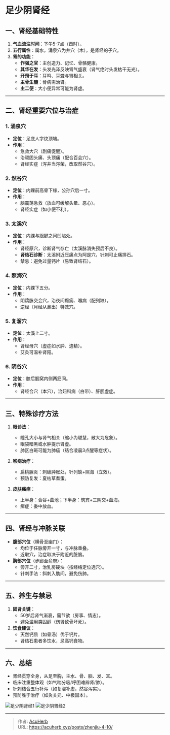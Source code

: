 # 足少阴肾经


## **一、肾经基础特性**
1. **气血流注时间**：下午5-7点（酉时）。
2. **五行属性**：属水，涌泉穴为井穴（木），是肾经的子穴。
3. **肾的功能**：
   - **作强之官**：主创造力、记忆、骨骼健康。
   - **其华在发**：头发光泽反映肾气盛衰（肾气绝时头发枯干无光）。
   - **开窍于耳**：耳鸣、耳聋与肾相关。
   - **主骨生髓**：骨病需治肾。
   - **主二便**：大小便异常可能为肾虚。

---

## **二、肾经重要穴位与治症**
### **1. 涌泉穴**
- **定位**：足底人字纹顶端。
- **作用**：
  - 急救大穴（剧痛促醒）。
  - 治顽固头痛、头顶痛（配合百会穴）。
  - 肾经实症（泻井当泻荣，改取然谷穴）。

### **2. 然谷穴**
- **定位**：内踝前高骨下缘，公孙穴后一寸。
- **作用**：
  - 脑震荡急救（放血可缓解头晕、恶心）。
  - 肾经实症（如小便不利）。

### **3. 太溪穴**
- **定位**：内踝与跟腱之间凹陷处。
- **作用**：
  - 肾经原穴，诊断肾气存亡（太溪脉消失预后不良）。
  - **肾结石诊断**：太溪附近压痛点为阿是穴，针刺可止痛排石。
  - 禁忌：避免过量钙片（易致肾结石）。

### **4. 照海穴**
- **定位**：内踝下五分。
- **作用**：
  - 阴蹻脉交会穴，治夜间癫痫、喉病（配列缺）。
  - 逆经（月经从鼻出）特效穴。

### **5. 复溜穴**
- **定位**：太溪上二寸。
- **作用**：
  - 肾经母穴（虚症如水肿、遗精）。
  - 艾灸可温补肾阳。

### **6. 阴谷穴**
- **定位**：膝后腘窝内侧两筋间。
- **作用**：
  - 肾经合穴（本穴），治妇科病（白带）、肝胆虚症。

---

## **三、特殊诊疗方法**
1. **眼诊法**：
   - 瞳孔大小与肾气相关（缩小为聪慧，散大为危象）。
   - 眼袋暗黑或水肿提示肾虚。
   - 肺区白斑可能为肺癌（结合凌晨3点醒等症状）。

2. **喉病治疗**：
   - 扁桃腺炎：刺破肿胀处，针列缺+照海（立效）。
   - 预防复发：夏枯草煮蛋。

3. **皮肤瘙痒**：
   - 上半身：合谷+曲池；下半身：筑宾+三阴交+血海。
   - 癣症：委中放血。

---

## **四、肾经与冲脉关联**
- **腹部穴位**（横骨至幽门）：
  - 均位于任脉旁开一寸，与冲脉重叠。
  - 近取穴，治症取决于附近的脏腑。
- **胸部穴位**（步廊至俞府）：
  - 旁开二寸，治乳房硬块（按经络定位选穴）。
  - 针刺手法：斜刺入肋间，避免伤肺。

---

## **五、养生与禁忌**
1. **固肾关键**：
   - 50岁后肾气渐衰，需节欲（房事、情志）。
   - 避免滥用类固醇（伤肾致骨坏死）。
2. **饮食建议**：
   - 天然钙质（如骨汤）优于钙片。
   - 肾结石患者多饮水，忌高钙食物。

---

## **六、总结**
- 肾经贯穿全身，从足至胸，主水、骨、脑、发、耳。
- 临床注重整体观（如气喘分吸/呼困难辨肾/肺）。
- 针刺结合五行补泻（如复溜补虚，然谷泻实）。
- 预防胜于治疗（如灸关元、中极固本）。

![足少阴肾经1](http://img.xingtan.one/i/2025/07/16/687720fd250ca.webp)
![足少阴肾经2](http://img.xingtan.one/i/2025/07/16/687720ffdc477.webp)

---

> 作者: [AcuHerb](https://acuherb.xyz)  
> URL: https://acuherb.xyz/posts/zhenjiu-4-10/  

